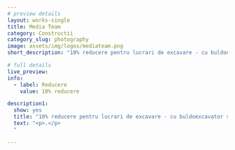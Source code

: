 ```yaml
---
# preview details
layout: works-single
title: Media Team
category: Constructii
category_slug: photography
image: assets/img/logos/mediateam.png
short_description: "10% reducere pentru lucrari de excavare - cu buldoexcavator si miniexcavator"

# full details
live_preview:
info:
  - label: Reducere
    value: 10% reducere

description1:
  show: yes
  title: "10% reducere pentru lucrari de excavare - cu buldoexcavator si miniexcavator"
  text: "<p>.</p>
  "

---
```

